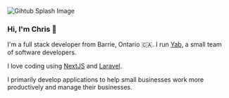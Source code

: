 ![Gihtub Splash Image](https://chrisblackwell.me/images/chris-github.png)


### Hi, I'm Chris 👋

I'm a full stack developer from Barrie, Ontario 🇨🇦.  I run [Yab](https://yabhq.com), a small team of software developers.  

I love coding using [NextJS](https://github.com/vercel/next.js/) and [Laravel](https://github.com/laravel/laravel). 

I primarily develop applications to help small businesses work more productively and manage their businesses. 
